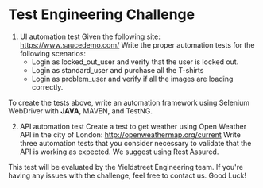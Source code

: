 # Test Engineering Challenge

1.  UI automation test
Given the following site: https://www.saucedemo.com/
Write the proper automation tests for the following scenarios:
	- Login as locked_out_user and verify that the user is locked out.
	- Login as standard_user and purchase all the T-shirts
	- Login as problem_user and verify if all the images are loading correctly.
	
To create the tests above, write an automation framework using Selenium WebDriver with **JAVA**, MAVEN, and TestNG.


2.  API automation test
Create a test to get weather using Open Weather API in the city of London: http://openweathermap.org/current
Write three automation tests that you consider necessary to validate that the API is working as expected. We suggest using Rest Assured.


This test will be evaluated by the Yieldstreet Engineering team. If you're having any issues with the challenge, feel free to contact us. Good Luck!